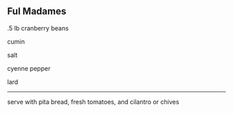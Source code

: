 ## Ful Madames

.5 lb cranberry beans

cumin

salt

cyenne pepper

lard

----

serve with pita bread, fresh tomatoes, and cilantro or chives

